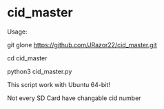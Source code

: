 # cid_master

Usage:

git glone https://github.com/JRazor22/cid_master.git

cd cid_master

python3 cid_master.py
  
This script work with Ubuntu 64-bit!

Not every SD Card have changable cid number
